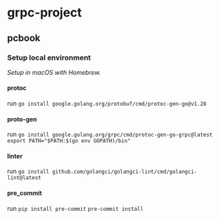 # grpc-project
## pcbook

### Setup local environment

_Setup in macOS with Homebrew._

#### protoc
run `go install google.golang.org/protobuf/cmd/protoc-gen-go@v1.28`

#### proto-gen
run `go install google.golang.org/grpc/cmd/protoc-gen-go-grpc@latest` `export PATH="$PATH:$(go env GOPATH)/bin"`

#### linter
run `go install github.com/golangci/golangci-lint/cmd/golangci-lint@latest`

#### pre_commit
run `pip install pre-commit` `pre-commit install`